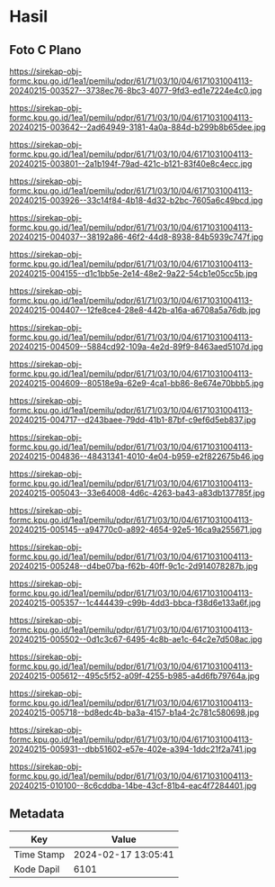 # Hasil

## Foto C Plano

https://sirekap-obj-formc.kpu.go.id/1ea1/pemilu/pdpr/61/71/03/10/04/6171031004113-20240215-003527--3738ec76-8bc3-4077-9fd3-ed1e7224e4c0.jpg

https://sirekap-obj-formc.kpu.go.id/1ea1/pemilu/pdpr/61/71/03/10/04/6171031004113-20240215-003642--2ad64949-3181-4a0a-884d-b299b8b65dee.jpg

https://sirekap-obj-formc.kpu.go.id/1ea1/pemilu/pdpr/61/71/03/10/04/6171031004113-20240215-003801--2a1b194f-79ad-421c-b121-83f40e8c4ecc.jpg

https://sirekap-obj-formc.kpu.go.id/1ea1/pemilu/pdpr/61/71/03/10/04/6171031004113-20240215-003926--33c14f84-4b18-4d32-b2bc-7605a6c49bcd.jpg

https://sirekap-obj-formc.kpu.go.id/1ea1/pemilu/pdpr/61/71/03/10/04/6171031004113-20240215-004037--38192a86-46f2-44d8-8938-84b5939c747f.jpg

https://sirekap-obj-formc.kpu.go.id/1ea1/pemilu/pdpr/61/71/03/10/04/6171031004113-20240215-004155--d1c1bb5e-2e14-48e2-9a22-54cb1e05cc5b.jpg

https://sirekap-obj-formc.kpu.go.id/1ea1/pemilu/pdpr/61/71/03/10/04/6171031004113-20240215-004407--12fe8ce4-28e8-442b-a16a-a6708a5a76db.jpg

https://sirekap-obj-formc.kpu.go.id/1ea1/pemilu/pdpr/61/71/03/10/04/6171031004113-20240215-004509--5884cd92-109a-4e2d-89f9-8463aed5107d.jpg

https://sirekap-obj-formc.kpu.go.id/1ea1/pemilu/pdpr/61/71/03/10/04/6171031004113-20240215-004609--80518e9a-62e9-4ca1-bb86-8e674e70bbb5.jpg

https://sirekap-obj-formc.kpu.go.id/1ea1/pemilu/pdpr/61/71/03/10/04/6171031004113-20240215-004717--d243baee-79dd-41b1-87bf-c9ef6d5eb837.jpg

https://sirekap-obj-formc.kpu.go.id/1ea1/pemilu/pdpr/61/71/03/10/04/6171031004113-20240215-004836--48431341-4010-4e04-b959-e2f822675b46.jpg

https://sirekap-obj-formc.kpu.go.id/1ea1/pemilu/pdpr/61/71/03/10/04/6171031004113-20240215-005043--33e64008-4d6c-4263-ba43-a83db137785f.jpg

https://sirekap-obj-formc.kpu.go.id/1ea1/pemilu/pdpr/61/71/03/10/04/6171031004113-20240215-005145--a94770c0-a892-4654-92e5-16ca9a255671.jpg

https://sirekap-obj-formc.kpu.go.id/1ea1/pemilu/pdpr/61/71/03/10/04/6171031004113-20240215-005248--d4be07ba-f62b-40ff-9c1c-2d914078287b.jpg

https://sirekap-obj-formc.kpu.go.id/1ea1/pemilu/pdpr/61/71/03/10/04/6171031004113-20240215-005357--1c444439-c99b-4dd3-bbca-f38d6e133a6f.jpg

https://sirekap-obj-formc.kpu.go.id/1ea1/pemilu/pdpr/61/71/03/10/04/6171031004113-20240215-005502--0d1c3c67-6495-4c8b-ae1c-64c2e7d508ac.jpg

https://sirekap-obj-formc.kpu.go.id/1ea1/pemilu/pdpr/61/71/03/10/04/6171031004113-20240215-005612--495c5f52-a09f-4255-b985-a4d6fb79764a.jpg

https://sirekap-obj-formc.kpu.go.id/1ea1/pemilu/pdpr/61/71/03/10/04/6171031004113-20240215-005718--bd8edc4b-ba3a-4157-b1a4-2c781c580698.jpg

https://sirekap-obj-formc.kpu.go.id/1ea1/pemilu/pdpr/61/71/03/10/04/6171031004113-20240215-005931--dbb51602-e57e-402e-a394-1ddc21f2a741.jpg

https://sirekap-obj-formc.kpu.go.id/1ea1/pemilu/pdpr/61/71/03/10/04/6171031004113-20240215-010100--8c6cddba-14be-43cf-81b4-eac4f7284401.jpg


## Metadata

| Key        | Value               |
| ---------- | ------------------- |
| Time Stamp | 2024-02-17 13:05:41 |
| Kode Dapil | 6101                |



